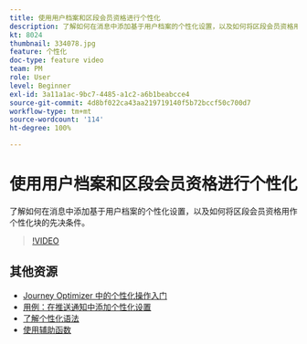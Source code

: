 ```yaml
---
title: 使用用户档案和区段会员资格进行个性化
description: 了解如何在消息中添加基于用户档案的个性化设置，以及如何将区段会员资格用作个性化块的先决条件。
kt: 8024
thumbnail: 334078.jpg
feature: 个性化
doc-type: feature video
team: PM
role: User
level: Beginner
exl-id: 3a11a1ac-9bc7-4485-a1c2-a6b1beabcce4
source-git-commit: 4d8bf022ca43aa219719140f5b72bccf50c700d7
workflow-type: tm+mt
source-wordcount: '114'
ht-degree: 100%

---
```


# 使用用户档案和区段会员资格进行个性化

了解如何在消息中添加基于用户档案的个性化设置，以及如何将区段会员资格用作个性化块的先决条件。

>[!VIDEO](https://video.tv.adobe.com/v/334078?quality=12)

## 其他资源

* [ Journey Optimizer 中的个性化操作入门](https://experienceleague.adobe.com/docs/journey-optimizer/using/personalization/personalize.html?lang=zh-Hans)
* [用例：在推送通知中添加个性化设置](https://experienceleague.adobe.com/docs/journey-optimizer/using/personalization/personalization-use-cases/personalization-use-case.html?lang=zh-Hans)
* [了解个性化语法](https://experienceleague.adobe.com/docs/journey-optimizer/using/personalization/personalization-syntax.html?lang=zh-Hans)
* [使用辅助函数](https://experienceleague.adobe.com/docs/journey-optimizer/using/personalization/functions/functions.html?lang=zh-Hans)
